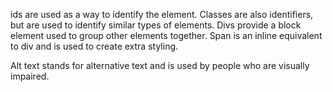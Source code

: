ids are used as a way to identify the element. Classes are also identifiers, but are used to identify similar types of elements. Divs provide a block element used to group other elements together. Span is an inline equivalent to div and is used to create extra styling.

Alt text stands for alternative text and is used by people who are visually impaired.
